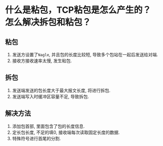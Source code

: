 # 什么是粘包，TCP粘包是怎么产生的？怎么解决拆包和粘包？

## 粘包

1. 发送方设置了`Nagle`, 并且包的长度比较短, 导致多个包站在一起后发送给对端. 
2. 接收方接收速率太慢, 发生粘包.

## 拆包

1. 发送端发送的包长度大于最大报文长度, 将进行拆包.
2. 发送端写入时缓冲区容量不足, 导致拆包.

## 解决方法

1. 添加包首部, 里面包含了包的长度信息.
2. 定长包长度, 不足的填0, 接收端每次读取固定长度的数据.
3. 特殊符号进行首尾的分割.